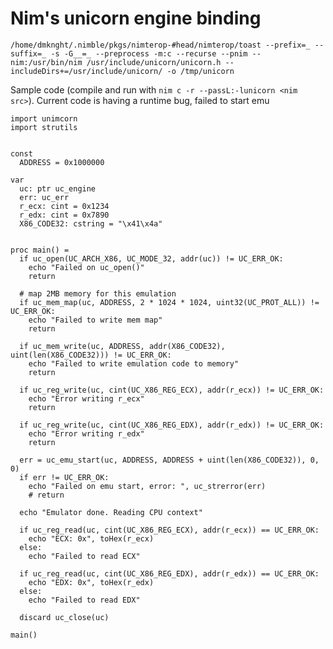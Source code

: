 # Nim's unicorn engine binding

`/home/dmknght/.nimble/pkgs/nimterop-#head/nimterop/toast --prefix=_ --suffix=_ -s -G__=_ --preprocess -m:c --recurse --pnim --nim:/usr/bin/nim /usr/include/unicorn/unicorn.h --includeDirs+=/usr/include/unicorn/ -o /tmp/unicorn`

Sample code (compile and run with `nim c -r --passL:-lunicorn <nim src>`). Current code is having a runtime bug, failed to start emu
```
import unimcorn
import strutils


const
  ADDRESS = 0x1000000

var
  uc: ptr uc_engine
  err: uc_err
  r_ecx: cint = 0x1234
  r_edx: cint = 0x7890
  X86_CODE32: cstring = "\x41\x4a"


proc main() =
  if uc_open(UC_ARCH_X86, UC_MODE_32, addr(uc)) != UC_ERR_OK:
    echo "Failed on uc_open()"
    return

  # map 2MB memory for this emulation
  if uc_mem_map(uc, ADDRESS, 2 * 1024 * 1024, uint32(UC_PROT_ALL)) != UC_ERR_OK:
    echo "Failed to write mem map"
    return

  if uc_mem_write(uc, ADDRESS, addr(X86_CODE32), uint(len(X86_CODE32))) != UC_ERR_OK:
    echo "Failed to write emulation code to memory"
    return

  if uc_reg_write(uc, cint(UC_X86_REG_ECX), addr(r_ecx)) != UC_ERR_OK:
    echo "Error writing r_ecx"
    return

  if uc_reg_write(uc, cint(UC_X86_REG_EDX), addr(r_edx)) != UC_ERR_OK:
    echo "Error writing r_edx"
    return

  err = uc_emu_start(uc, ADDRESS, ADDRESS + uint(len(X86_CODE32)), 0, 0)
  if err != UC_ERR_OK:
    echo "Failed on emu start, error: ", uc_strerror(err)
    # return

  echo "Emulator done. Reading CPU context"

  if uc_reg_read(uc, cint(UC_X86_REG_ECX), addr(r_ecx)) == UC_ERR_OK:
    echo "ECX: 0x", toHex(r_ecx)
  else:
    echo "Failed to read ECX"

  if uc_reg_read(uc, cint(UC_X86_REG_EDX), addr(r_edx)) == UC_ERR_OK:
    echo "EDX: 0x", toHex(r_edx)
  else:
    echo "Failed to read EDX"

  discard uc_close(uc)

main()
```